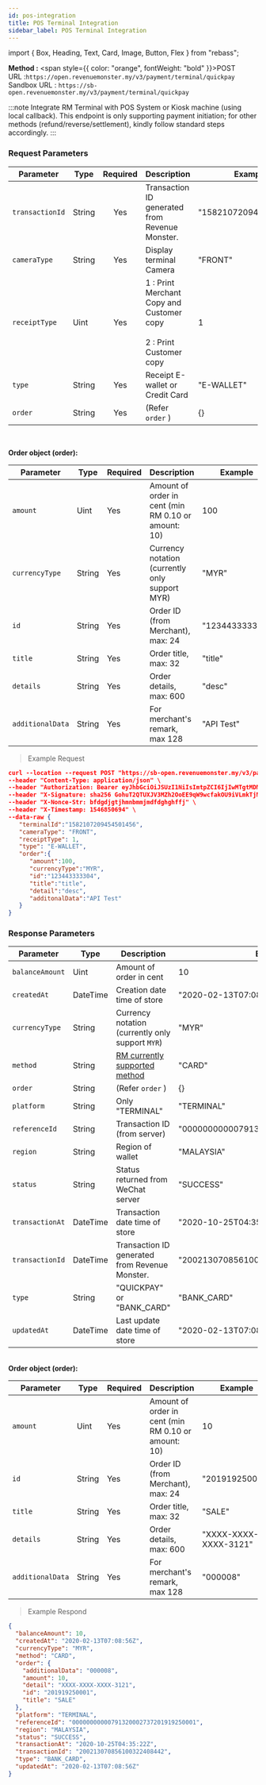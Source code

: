 ```yaml
---
id: pos-integration
title: POS Terminal Integration
sidebar_label: POS Terminal Integration
---
```


import { Box, Heading, Text, Card, Image, Button, Flex } from "rebass";

**Method :** <span style={{ color: "orange", fontWeight: "bold" }}>POST</span><br/>
URL :`https://open.revenuemonster.my/v3/payment/terminal/quickpay`<br/>
Sandbox URL : `https://sb-open.revenuemonster.my/v3/payment/terminal/quickpay`

:::note
Integrate RM Terminal with POS System or Kiosk machine (using local callback). This endpoint is only supporting payment initiation; for other methods (refund/reverse/settlement), kindly follow standard steps accordingly.
:::

### Request Parameters

| Parameter       | Type   | Required | Description                                                                   | Example               |
| --------------- | ------ | :------: | ----------------------------------------------------------------------------- | --------------------- |
| `transactionId` | String |   Yes    | Transaction ID generated from Revenue Monster.                                | "1582107209454501456" |
| `cameraType`    | String |   Yes    | Display terminal Camera                                                       | "FRONT"               |
| `receiptType`   | Uint   |   Yes    | 1 : Print Merchant Copy and Customer copy <br/> <br/> 2 : Print Customer copy | 1                     |
| `type`          | String |   Yes    | Receipt E-wallet or Credit Card                                               | "E-WALLET"            |
| `order`         | String |   Yes    | (Refer `order` )                                                              | {}                    |

<br/>

<strong>Order object (order):</strong>

| Parameter        | Type   | Required | Description                                         | Example        |
| ---------------- | ------ | -------- | --------------------------------------------------- | -------------- |
| `amount`         | Uint   | Yes      | Amount of order in cent (min RM 0.10 or amount: 10) | 100            |
| `currencyType`   | String | Yes      | Currency notation (currently only support MYR)      | "MYR"          |
| `id`             | String | Yes      | Order ID (from Merchant), max: 24                   | "123443333304" |
| `title`          | String | Yes      | Order title, max: 32                                | "title"        |
| `details`        | String | Yes      | Order details, max: 600                             | "desc"         |
| `additionalData` | String | Yes      | For merchant's remark, max 128                      | "API Test"     |

> Example Request

```json
curl --location --request POST "https://sb-open.revenuemonster.my/v3/payment/terminal/quickpay" \
--header "Content-Type: application/json" \
--header "Authorization: Bearer eyJhbGciOiJSUzI1NiIsImtpZCI6IjIwMTgtMDMtMTMiLCJ0eXAiOiJKV1QifQ.eyJhdWQiOlsiYXBpX2NsaWVudEBFaGNLQzA5QmRYUm9RMnhwWlc1MEVNV1Z4NF9UbE5MZEZRIl0sImV4cCI6MTU4NjMzNzc1OCwiaWF0IjoxNTgzNzQ1NzU4LCJpc3MiOiJodHRwczovL3NiLW9hdXRoLnJldmVudWVtb25zdGVyLm15IiwianRpIjoiRWh3S0VFOUJkWFJvUVdOalpYTnpWRzlyWlc0UXlKSG9qb2VNcHYwViIsIm5iZiI6MTU4Mzc0NTc1OCwic3ViIjoiRWhRS0NFMWxjbU5vWVc1MEVKWFZ6ZDN3cmFxVE9SSVFDZ1JWYzJWeUVJeUpxSXp2eU1QVmNRIn0.FfBkCb7fjCKJdcy_DS06dKgEtcAvukPio0HyDRtH2UovhZsLFSqD_8oo21u094XSor_mqFg4hqXmLaHjX-h92Wz3kHl7OwiKQb16x8Rnl5OdyPHtMqIZqP8ab8Ch0RHEZ33VchK1zBTnG6Xosrb1B44tWqJ0_kdTtbRZN4rG821C8i4sb6sx8GaxgluJ5q7CEifMTBFJam_Jub9LfAfukq8YyIl0Bykp7B3A_su2QoELL9L_ElJdV9FuwFPHcKr9bxLvVSrEdyrFg7IBm_tJHxSl8gTh3j4b6lWZrBCfMSLraXaYRNzz1ddbVnwYD4aRuSyRmQeMYTUj0cInktnKUA" \
--header "X-Signature: sha256 GohuT2QTUXJV3MZh2OoEE9qW9wcfakOU9iVLmkTjM12NQuV6IcWMRQDz9NdxAOVIrh5MssfYCLDlafb2illXxgQMpmZkZ38NT6NQsMeMfGbHBS1Kc+BUtU7o1TMLUzk55J1tA6f0Z95oEuBlCeLm6VsgCG30wFm5YmgssJ0weIwMcW355r2sFl7QcKOuRqynoGtmmr/aGfOk1HjiFLoFzSd38O7rRjwGrekYwuYUD1N/Wp5GFXRjtaaPkzAERPbXEmnh/taLME8VeAhky6dAVGZE6gHKnP5WvvVjUE+KLtj3D32YIHzxhzEW9x3JEObqgvm5Q2oRZNxoh6/MvqwkVA==" \
--header "X-Nonce-Str: bfdgdjgtjhmnbmmjmdfdghghffj" \
--header "X-Timestamp: 1546850694" \
--data-raw {
   "terminalId":"1582107209454501456",
   "cameraType": "FRONT",
   "receiptType": 1,
   "type": "E-WALLET",
   "order":{
      "amount":100,
      "currencyType":"MYR",
      "id":"123443333304",
      "title":"title",
      "detail":"desc",
      "additonalData":"API Test"
   }
}
```

### Response Parameters

| Parameter       | Type     | Description                                         | Example                               |
| --------------- | -------- | --------------------------------------------------- | ------------------------------------- |
| `balanceAmount` | Uint     | Amount of order in cent                             | 10                                    |
| `createdAt`     | DateTime | Creation date time of store                         | "2020-02-13T07:08:56Z"                |
| `currencyType`  | String   | Currency notation (currently only support `MYR`)    | "MYR"                                 |
| `method`        | String   | [RM currently supported method](./method/quick-pay) | "CARD"                                |
| `order`         | String   | (Refer `order` )                                    | {}                                    |
| `platform`      | String   | Only "TERMINAL"                                     | "TERMINAL"                            |
| `referenceId`   | String   | Transaction ID (from server)                        | "00000000000791320002737201919250001" |
| `region`        | String   | Region of wallet                                    | "MALAYSIA"                            |
| `status`        | String   | Status returned from WeChat server                  | "SUCCESS"                             |
| `transactionAt` | DateTime | Transaction date time of store                      | "2020-10-25T04:35:22Z"                |
| `transactionId` | DateTime | Transaction ID generated from Revenue Monster.      | "200213070856100322408442"            |
| `type`          | String   | "QUICKPAY" or "BANK_CARD"                           | "BANK_CARD"                           |
| `updatedAt`     | DateTime | Last update date time of store                      | "2020-02-13T07:08:56Z"                |

<br/>
<strong>Order object (order):</strong>

| Parameter        | Type   | Required | Description                                         | Example               |
| ---------------- | ------ | -------- | --------------------------------------------------- | --------------------- |
| `amount`         | Uint   | Yes      | Amount of order in cent (min RM 0.10 or amount: 10) | 10                    |
| `id`             | String | Yes      | Order ID (from Merchant), max: 24                   | "201919250001"        |
| `title`          | String | Yes      | Order title, max: 32                                | "SALE"                |
| `details`        | String | Yes      | Order details, max: 600                             | "XXXX-XXXX-XXXX-3121" |
| `additionalData` | String | Yes      | For merchant's remark, max 128                      | "000008"              |

> Example Respond

```json
{
  "balanceAmount": 10,
  "createdAt": "2020-02-13T07:08:56Z",
  "currencyType": "MYR",
  "method": "CARD",
  "order": {
    "additionalData": "000008",
    "amount": 10,
    "detail": "XXXX-XXXX-XXXX-3121",
    "id": "201919250001",
    "title": "SALE"
  },
  "platform": "TERMINAL",
  "referenceId": "00000000000791320002737201919250001",
  "region": "MALAYSIA",
  "status": "SUCCESS",
  "transactionAt": "2020-10-25T04:35:22Z",
  "transactionId": "200213070856100322408442",
  "type": "BANK_CARD",
  "updatedAt": "2020-02-13T07:08:56Z"
}
```
